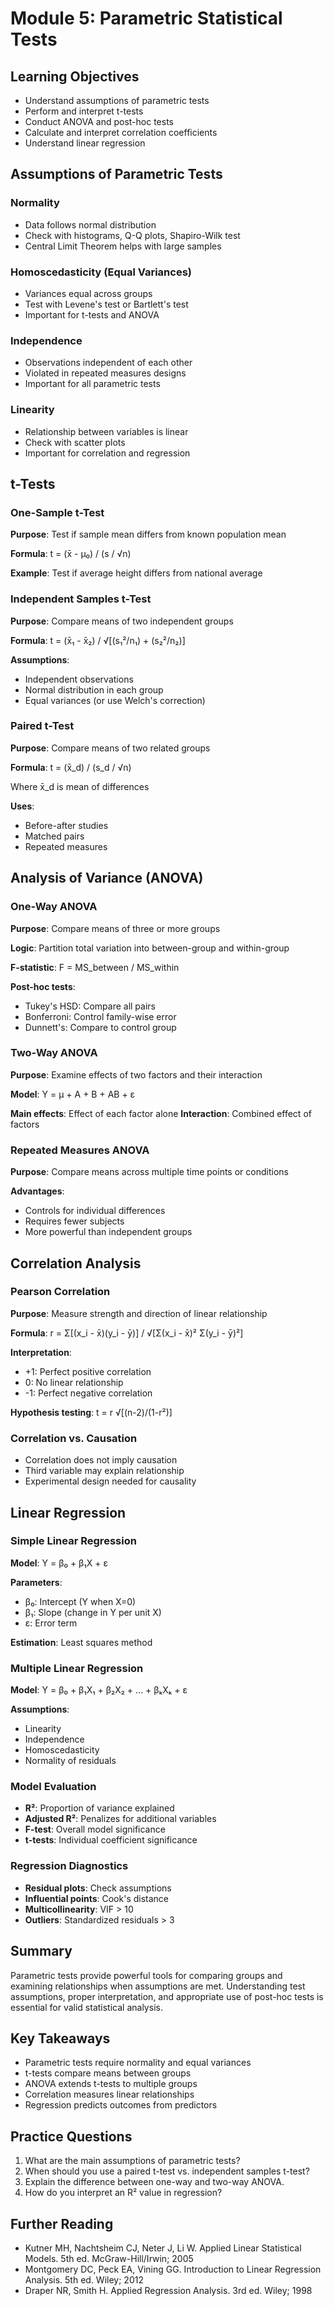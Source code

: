 # Module 5: Parametric Statistical Tests

## Learning Objectives
- Understand assumptions of parametric tests
- Perform and interpret t-tests
- Conduct ANOVA and post-hoc tests
- Calculate and interpret correlation coefficients
- Understand linear regression

## Assumptions of Parametric Tests

### Normality
- Data follows normal distribution
- Check with histograms, Q-Q plots, Shapiro-Wilk test
- Central Limit Theorem helps with large samples

### Homoscedasticity (Equal Variances)
- Variances equal across groups
- Test with Levene's test or Bartlett's test
- Important for t-tests and ANOVA

### Independence
- Observations independent of each other
- Violated in repeated measures designs
- Important for all parametric tests

### Linearity
- Relationship between variables is linear
- Check with scatter plots
- Important for correlation and regression

## t-Tests

### One-Sample t-Test
**Purpose**: Test if sample mean differs from known population mean

**Formula**: t = (x̄ - μ₀) / (s / √n)

**Example**: Test if average height differs from national average

### Independent Samples t-Test
**Purpose**: Compare means of two independent groups

**Formula**: t = (x̄₁ - x̄₂) / √[(s₁²/n₁) + (s₂²/n₂)]

**Assumptions**:
- Independent observations
- Normal distribution in each group
- Equal variances (or use Welch's correction)

### Paired t-Test
**Purpose**: Compare means of two related groups

**Formula**: t = (x̄_d) / (s_d / √n)

Where x̄_d is mean of differences

**Uses**:
- Before-after studies
- Matched pairs
- Repeated measures

## Analysis of Variance (ANOVA)

### One-Way ANOVA
**Purpose**: Compare means of three or more groups

**Logic**: Partition total variation into between-group and within-group

**F-statistic**: F = MS_between / MS_within

**Post-hoc tests**:
- Tukey's HSD: Compare all pairs
- Bonferroni: Control family-wise error
- Dunnett's: Compare to control group

### Two-Way ANOVA
**Purpose**: Examine effects of two factors and their interaction

**Model**: Y = μ + A + B + AB + ε

**Main effects**: Effect of each factor alone
**Interaction**: Combined effect of factors

### Repeated Measures ANOVA
**Purpose**: Compare means across multiple time points or conditions

**Advantages**:
- Controls for individual differences
- Requires fewer subjects
- More powerful than independent groups

## Correlation Analysis

### Pearson Correlation
**Purpose**: Measure strength and direction of linear relationship

**Formula**: r = Σ[(x_i - x̄)(y_i - ȳ)] / √[Σ(x_i - x̄)² Σ(y_i - ȳ)²]

**Interpretation**:
- +1: Perfect positive correlation
- 0: No linear relationship
- -1: Perfect negative correlation

**Hypothesis testing**: t = r √[(n-2)/(1-r²)]

### Correlation vs. Causation
- Correlation does not imply causation
- Third variable may explain relationship
- Experimental design needed for causality

## Linear Regression

### Simple Linear Regression
**Model**: Y = β₀ + β₁X + ε

**Parameters**:
- β₀: Intercept (Y when X=0)
- β₁: Slope (change in Y per unit X)
- ε: Error term

**Estimation**: Least squares method

### Multiple Linear Regression
**Model**: Y = β₀ + β₁X₁ + β₂X₂ + ... + βₖXₖ + ε

**Assumptions**:
- Linearity
- Independence
- Homoscedasticity
- Normality of residuals

### Model Evaluation
- **R²**: Proportion of variance explained
- **Adjusted R²**: Penalizes for additional variables
- **F-test**: Overall model significance
- **t-tests**: Individual coefficient significance

### Regression Diagnostics
- **Residual plots**: Check assumptions
- **Influential points**: Cook's distance
- **Multicollinearity**: VIF > 10
- **Outliers**: Standardized residuals > 3

## Summary

Parametric tests provide powerful tools for comparing groups and examining relationships when assumptions are met. Understanding test assumptions, proper interpretation, and appropriate use of post-hoc tests is essential for valid statistical analysis.

## Key Takeaways
- Parametric tests require normality and equal variances
- t-tests compare means between groups
- ANOVA extends t-tests to multiple groups
- Correlation measures linear relationships
- Regression predicts outcomes from predictors

## Practice Questions

1. What are the main assumptions of parametric tests?
2. When should you use a paired t-test vs. independent samples t-test?
3. Explain the difference between one-way and two-way ANOVA.
4. How do you interpret an R² value in regression?

## Further Reading
- Kutner MH, Nachtsheim CJ, Neter J, Li W. Applied Linear Statistical Models. 5th ed. McGraw-Hill/Irwin; 2005
- Montgomery DC, Peck EA, Vining GG. Introduction to Linear Regression Analysis. 5th ed. Wiley; 2012
- Draper NR, Smith H. Applied Regression Analysis. 3rd ed. Wiley; 1998
